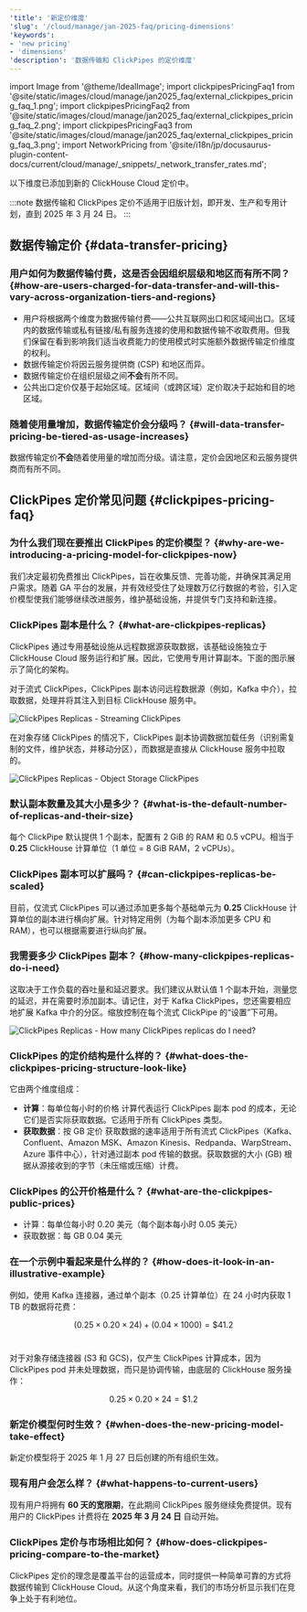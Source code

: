 ```yaml
---
'title': '新定价维度'
'slug': '/cloud/manage/jan-2025-faq/pricing-dimensions'
'keywords':
- 'new pricing'
- 'dimensions'
'description': '数据传输和 ClickPipes 的定价维度'
---
```


import Image from '@theme/IdealImage';
import clickpipesPricingFaq1 from '@site/static/images/cloud/manage/jan2025_faq/external_clickpipes_pricing_faq_1.png';
import clickpipesPricingFaq2 from '@site/static/images/cloud/manage/jan2025_faq/external_clickpipes_pricing_faq_2.png';
import clickpipesPricingFaq3 from '@site/static/images/cloud/manage/jan2025_faq/external_clickpipes_pricing_faq_3.png';
import NetworkPricing from '@site/i18n/jp/docusaurus-plugin-content-docs/current/cloud/manage/_snippets/_network_transfer_rates.md';

以下维度已添加到新的 ClickHouse Cloud 定价中。

:::note
数据传输和 ClickPipes 定价不适用于旧版计划，即开发、生产和专用计划，直到 2025 年 3 月 24 日。
:::

## 数据传输定价 {#data-transfer-pricing}

### 用户如何为数据传输付费，这是否会因组织层级和地区而有所不同？ {#how-are-users-charged-for-data-transfer-and-will-this-vary-across-organization-tiers-and-regions}

- 用户将根据两个维度为数据传输付费——公共互联网出口和区域间出口。区域内的数据传输或私有链接/私有服务连接的使用和数据传输不收取费用。但我们保留在看到影响我们适当收费能力的使用模式时实施额外数据传输定价维度的权利。
- 数据传输定价将因云服务提供商 (CSP) 和地区而异。
- 数据传输定价在组织层级之间**不会**有所不同。
- 公共出口定价仅基于起始区域。区域间（或跨区域）定价取决于起始和目的地区域。

<NetworkPricing/>

### 随着使用量增加，数据传输定价会分级吗？ {#will-data-transfer-pricing-be-tiered-as-usage-increases}

数据传输定价**不会**随着使用量的增加而分级。请注意，定价会因地区和云服务提供商而有所不同。

## ClickPipes 定价常见问题 {#clickpipes-pricing-faq}

### 为什么我们现在要推出 ClickPipes 的定价模型？ {#why-are-we-introducing-a-pricing-model-for-clickpipes-now}

我们决定最初免费推出 ClickPipes，旨在收集反馈、完善功能，并确保其满足用户需求。随着 GA 平台的发展，并有效经受住了处理数万亿行数据的考验，引入定价模型使我们能够继续改进服务，维护基础设施，并提供专门支持和新连接。

### ClickPipes 副本是什么？ {#what-are-clickpipes-replicas}

ClickPipes 通过专用基础设施从远程数据源获取数据，该基础设施独立于 ClickHouse Cloud 服务运行和扩展。因此，它使用专用计算副本。下面的图示展示了简化的架构。

对于流式 ClickPipes，ClickPipes 副本访问远程数据源（例如，Kafka 中介），拉取数据，处理并将其注入到目标 ClickHouse 服务中。

<Image img={clickpipesPricingFaq1} size="lg" alt="ClickPipes Replicas - Streaming ClickPipes" border/>

在对象存储 ClickPipes 的情况下，ClickPipes 副本协调数据加载任务（识别需复制的文件，维护状态，并移动分区），而数据是直接从 ClickHouse 服务中拉取的。

<Image img={clickpipesPricingFaq2} size="lg" alt="ClickPipes Replicas - Object Storage ClickPipes" border/>

### 默认副本数量及其大小是多少？ {#what-is-the-default-number-of-replicas-and-their-size}

每个 ClickPipe 默认提供 1 个副本，配置有 2 GiB 的 RAM 和 0.5 vCPU。相当于 **0.25** ClickHouse 计算单位（1 单位 = 8 GiB RAM，2 vCPUs）。

### ClickPipes 副本可以扩展吗？ {#can-clickpipes-replicas-be-scaled}

目前，仅流式 ClickPipes 可以通过添加更多每个基础单元为 **0.25** ClickHouse 计算单位的副本进行横向扩展。针对特定用例（为每个副本添加更多 CPU 和 RAM），也可以根据需要进行纵向扩展。

### 我需要多少 ClickPipes 副本？ {#how-many-clickpipes-replicas-do-i-need}

这取决于工作负载的吞吐量和延迟要求。我们建议从默认值 1 个副本开始，测量您的延迟，并在需要时添加副本。请记住，对于 Kafka ClickPipes，您还需要相应地扩展 Kafka 中介的分区。缩放控制在每个流式 ClickPipe 的“设置”下可用。

<Image img={clickpipesPricingFaq3} size="lg" alt="ClickPipes Replicas - How many ClickPipes replicas do I need?" border/>

### ClickPipes 的定价结构是什么样的？ {#what-does-the-clickpipes-pricing-structure-look-like}

它由两个维度组成：
- **计算**：每单位每小时的价格
  计算代表运行 ClickPipes 副本 pod 的成本，无论它们是否实际获取数据。它适用于所有 ClickPipes 类型。
- **获取数据**：按 GB 定价
  获取数据的速率适用于所有流式 ClickPipes（Kafka、Confluent、Amazon MSK、Amazon Kinesis、Redpanda、WarpStream、Azure 事件中心），针对通过副本 pod 传输的数据。获取数据的大小 (GB) 根据从源接收到的字节（未压缩或压缩）计费。

### ClickPipes 的公开价格是什么？ {#what-are-the-clickpipes-public-prices}

- 计算：每单位每小时 0.20 美元（每个副本每小时 0.05 美元）
- 获取数据：每 GB 0.04 美元

### 在一个示例中看起来是什么样的？ {#how-does-it-look-in-an-illustrative-example}

例如，使用 Kafka 连接器，通过单个副本（0.25 计算单位）在 24 小时内获取 1 TB 的数据将花费：

$$
(0.25 \times 0.20 \times 24) + (0.04 \times 1000) = \$41.2
$$
<br/>

对于对象存储连接器 (S3 和 GCS)，仅产生 ClickPipes 计算成本，因为 ClickPipes pod 并未处理数据，而只是协调传输，由底层的 ClickHouse 服务操作：

$$
0.25 \times 0.20 \times 24 = \$1.2
$$

### 新定价模型何时生效？ {#when-does-the-new-pricing-model-take-effect}

新定价模型将于 2025 年 1 月 27 日后创建的所有组织生效。

### 现有用户会怎么样？ {#what-happens-to-current-users}

现有用户将拥有 **60 天的宽限期**，在此期间 ClickPipes 服务继续免费提供。现有用户的 ClickPipes 计费将在 **2025 年 3 月 24 日** 自动开始。

### ClickPipes 定价与市场相比如何？ {#how-does-clickpipes-pricing-compare-to-the-market}

ClickPipes 定价的理念是覆盖平台的运营成本，同时提供一种简单可靠的方式将数据传输到 ClickHouse Cloud。从这个角度来看，我们的市场分析显示我们在竞争上处于有利地位。
